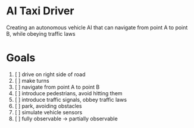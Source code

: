 
# AI Taxi Driver

Creating an autonomous vehicle AI that can navigate from point A to point B, while obeying traffic laws

# Goals

1. [ ]  drive on right side of road
2. [ ]  make turns
2. [ ]  navigate from point A to point B
3. [ ]  introduce pedestrians, avoid hitting them
4. [ ]  introduce traffic signals, obbey traffic laws
5. [ ]  park, avoiding obstacles
6. [ ]  simulate vehicle sensors
7. [ ]  fully observable -> partially observable

